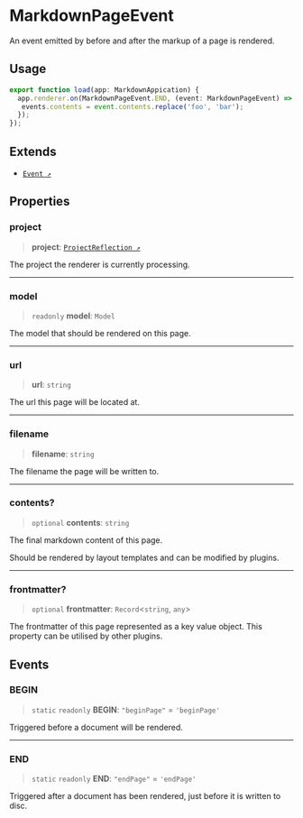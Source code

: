 # MarkdownPageEvent

An event emitted by before and after the markup of a page is rendered.

## Usage

```ts
export function load(app: MarkdownAppication) {
  app.renderer.on(MarkdownPageEvent.END, (event: MarkdownPageEvent) => {
   events.contents = event.contents.replace('foo', 'bar');
  });
});
```

## Extends

- [`Event ↗️`]( https://typedoc.org/api/classes/Event.html )

## Properties

### project

> **project**: [`ProjectReflection ↗️`]( https://typedoc.org/api/classes/Models.ProjectReflection.html )

The project the renderer is currently processing.

***

### model

> `readonly` **model**: `Model`

The model that should be rendered on this page.

***

### url

> **url**: `string`

The url this page will be located at.

***

### filename

> **filename**: `string`

The filename the page will be written to.

***

### contents?

> `optional` **contents**: `string`

The final markdown content of this page.

Should be rendered by layout templates and can be modified by plugins.

***

### frontmatter?

> `optional` **frontmatter**: `Record`\<`string`, `any`\>

The frontmatter of this page represented as a key value object. This property can be utilised by other plugins.

## Events

### BEGIN

> `static` `readonly` **BEGIN**: `"beginPage"` = `'beginPage'`

Triggered before a document will be rendered.

***

### END

> `static` `readonly` **END**: `"endPage"` = `'endPage'`

Triggered after a document has been rendered, just before it is written to disc.
